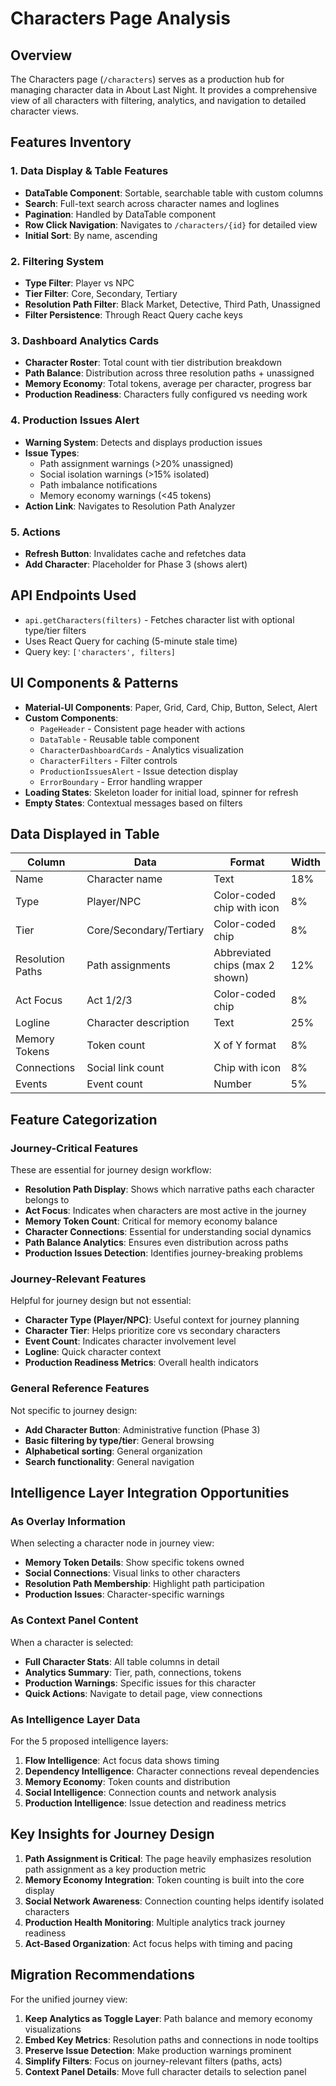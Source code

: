# Characters Page Analysis

## Overview
The Characters page (`/characters`) serves as a production hub for managing character data in About Last Night. It provides a comprehensive view of all characters with filtering, analytics, and navigation to detailed character views.

## Features Inventory

### 1. Data Display & Table Features
- **DataTable Component**: Sortable, searchable table with custom columns
- **Search**: Full-text search across character names and loglines
- **Pagination**: Handled by DataTable component
- **Row Click Navigation**: Navigates to `/characters/{id}` for detailed view
- **Initial Sort**: By name, ascending

### 2. Filtering System
- **Type Filter**: Player vs NPC
- **Tier Filter**: Core, Secondary, Tertiary
- **Resolution Path Filter**: Black Market, Detective, Third Path, Unassigned
- **Filter Persistence**: Through React Query cache keys

### 3. Dashboard Analytics Cards
- **Character Roster**: Total count with tier distribution breakdown
- **Path Balance**: Distribution across three resolution paths + unassigned
- **Memory Economy**: Total tokens, average per character, progress bar
- **Production Readiness**: Characters fully configured vs needing work

### 4. Production Issues Alert
- **Warning System**: Detects and displays production issues
- **Issue Types**:
  - Path assignment warnings (>20% unassigned)
  - Social isolation warnings (>15% isolated)
  - Path imbalance notifications
  - Memory economy warnings (<45 tokens)
- **Action Link**: Navigates to Resolution Path Analyzer

### 5. Actions
- **Refresh Button**: Invalidates cache and refetches data
- **Add Character**: Placeholder for Phase 3 (shows alert)

## API Endpoints Used
- `api.getCharacters(filters)` - Fetches character list with optional type/tier filters
- Uses React Query for caching (5-minute stale time)
- Query key: `['characters', filters]`

## UI Components & Patterns
- **Material-UI Components**: Paper, Grid, Card, Chip, Button, Select, Alert
- **Custom Components**:
  - `PageHeader` - Consistent page header with actions
  - `DataTable` - Reusable table component
  - `CharacterDashboardCards` - Analytics visualization
  - `CharacterFilters` - Filter controls
  - `ProductionIssuesAlert` - Issue detection display
  - `ErrorBoundary` - Error handling wrapper
- **Loading States**: Skeleton loader for initial load, spinner for refresh
- **Empty States**: Contextual messages based on filters

## Data Displayed in Table

| Column | Data | Format | Width |
|--------|------|--------|-------|
| Name | Character name | Text | 18% |
| Type | Player/NPC | Color-coded chip with icon | 8% |
| Tier | Core/Secondary/Tertiary | Color-coded chip | 8% |
| Resolution Paths | Path assignments | Abbreviated chips (max 2 shown) | 12% |
| Act Focus | Act 1/2/3 | Color-coded chip | 8% |
| Logline | Character description | Text | 25% |
| Memory Tokens | Token count | X of Y format | 8% |
| Connections | Social link count | Chip with icon | 8% |
| Events | Event count | Number | 5% |

## Feature Categorization

### Journey-Critical Features
These are essential for journey design workflow:
- **Resolution Path Display**: Shows which narrative paths each character belongs to
- **Act Focus**: Indicates when characters are most active in the journey
- **Memory Token Count**: Critical for memory economy balance
- **Character Connections**: Essential for understanding social dynamics
- **Path Balance Analytics**: Ensures even distribution across paths
- **Production Issues Detection**: Identifies journey-breaking problems

### Journey-Relevant Features
Helpful for journey design but not essential:
- **Character Type (Player/NPC)**: Useful context for journey planning
- **Character Tier**: Helps prioritize core vs secondary characters
- **Event Count**: Indicates character involvement level
- **Logline**: Quick character context
- **Production Readiness Metrics**: Overall health indicators

### General Reference Features
Not specific to journey design:
- **Add Character Button**: Administrative function (Phase 3)
- **Basic filtering by type/tier**: General browsing
- **Alphabetical sorting**: General organization
- **Search functionality**: General navigation

## Intelligence Layer Integration Opportunities

### As Overlay Information
When selecting a character node in journey view:
- **Memory Token Details**: Show specific tokens owned
- **Social Connections**: Visual links to other characters
- **Resolution Path Membership**: Highlight path participation
- **Production Issues**: Character-specific warnings

### As Context Panel Content
When a character is selected:
- **Full Character Stats**: All table columns in detail
- **Analytics Summary**: Tier, path, connections, tokens
- **Production Warnings**: Specific issues for this character
- **Quick Actions**: Navigate to detail page, view connections

### As Intelligence Layer Data
For the 5 proposed intelligence layers:

1. **Flow Intelligence**: Act focus data shows timing
2. **Dependency Intelligence**: Character connections reveal dependencies
3. **Memory Economy**: Token counts and distribution
4. **Social Intelligence**: Connection counts and network analysis
5. **Production Intelligence**: Issue detection and readiness metrics

## Key Insights for Journey Design

1. **Path Assignment is Critical**: The page heavily emphasizes resolution path assignment as a key production metric
2. **Memory Economy Integration**: Token counting is built into the core display
3. **Social Network Awareness**: Connection counting helps identify isolated characters
4. **Production Health Monitoring**: Multiple analytics track journey readiness
5. **Act-Based Organization**: Act focus helps with timing and pacing

## Migration Recommendations

For the unified journey view:
1. **Keep Analytics as Toggle Layer**: Path balance and memory economy visualizations
2. **Embed Key Metrics**: Resolution paths and connections in node tooltips
3. **Preserve Issue Detection**: Make production warnings prominent
4. **Simplify Filters**: Focus on journey-relevant filters (paths, acts)
5. **Context Panel Details**: Move full character details to selection panel